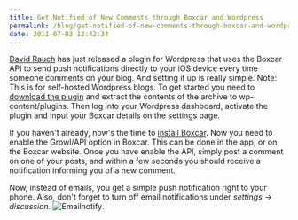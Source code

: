 ```yaml
---
title: Get Notified of New Comments through Boxcar and Wordpress
permalink: /blog/get-notified-of-new-comments-through-boxcar-and-wordpress/
date: 2011-07-03 12:42:34
---
```


[David Rauch](http://daver.at) has just released a plugin for Wordpress that uses the Boxcar API to send push notifications directly to your iOS device every time someone comments on your blog. And setting it up is really simple. Note: This is for self-hosted Wordpress blogs.  To get started you need to [download the plugin](http://daver.at/wp-content/uploads/2011-01-wp-comment-push.zip) and extract the contents of the archive to wp-content/plugins. Then log into your Wordpress dashboard, activate the plugin and input your Boxcar details on the settings page. 

If you haven't already, now's the time to [install Boxcar](http://boxcar.io). Now you need to enable the Growl/API option in Boxcar. This can be done in the app, or on the Boxcar website. Once you have enable the API, simply post a comment on one of your posts, and within a few seconds you should receive a notification informing you of a new comment. 

Now, instead of emails, you get a simple push notification right to your phone. Also, don't forget to turn off email notifications under _settings → discussion_. ![Emailnotify](http://therobb.com/wp-content/uploads/2011-07-emailnotify.png).

